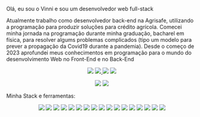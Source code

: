 <p> Olá, eu sou o Vinni e sou um desenvolvedor web full-stack <p>

<p> 
  Atualmente trabalho como desenvolvedor back-end na Agrisafe, utilizando a programação para produzir soluções para crédito agrícola. Comecei minha jornada na programação 
  durante minha graduação, bacharel em física, para resolver algums problemas complicados (tipo um modelo para prever a propagação da Covid19 durante a pandemia). 
  Desde o começo de 2023 aprofundei meus conhecimentos em programação para o mundo do desenvolvimento Web no Front-End e no Back-End 
<p>

<p align='center'>
  <a href="https://github.com/Vinni088"><img src="https://img.shields.io/badge/GitHub-100000?style=for-the-badge&logo=github&logoColor=white" /></a>
  <a href="https://www.linkedin.com/in/vinicius-evangelista088/"><img src="https://img.shields.io/badge/LinkedIn-0077B5?style=for-the-badge&logo=linkedin&logoColor=white" /> </a>
  <a href="mailto:viniciusevangelista088@gmail.com"><img src="https://img.shields.io/badge/Gmail-D14836?style=for-the-badge&logo=gmail&logoColor=white" /></a> 
  <a href="https://wa.me/5561999167530"><img src="https://img.shields.io/badge/WhatsApp-25D366?style=for-the-badge&logo=whatsapp&logoColor=white" /></a> 
</p>

<p align="center"> 
  <img  src='https://github-readme-stats-git-masterrstaa-rickstaa.vercel.app/api?username=Vinni088&theme=dark'>
  <img  src=' https://github-readme-stats.vercel.app/api/top-langs/?username=Vinni088'>
<p/>

Minha Stack e ferramentas:
<p align="center">
  <img src="https://img.shields.io/badge/VSCode-0078D4?style=for-the-badge&logo=visual%20studio%20code&logoColor=white">
  <img src="https://img.shields.io/badge/CSS3-1572B6?style=for-the-badge&logo=css3&logoColor=white" />
  <img src="https://img.shields.io/badge/HTML5-E34F26?style=for-the-badge&logo=html5&logoColor=white" /> 
  <img src="https://img.shields.io/badge/JavaScript-323330?style=for-the-badge&logo=javascript&logoColor=F7DF1E">
  <img src="https://img.shields.io/badge/React-20232A?style=for-the-badge&logo=react&logoColor=61DAFB">
  <img src="https://img.shields.io/badge/axios-671ddf?&style=for-the-badge&logo=axios&logoColor=white">
  <img src="https://img.shields.io/badge/Node%20js-339933?style=for-the-badge&logo=nodedotjs&logoColor=white">
  <img src="https://img.shields.io/badge/Express%20js-000000?style=for-the-badge&logo=express&logoColor=white">
  <img src="https://img.shields.io/badge/MongoDB-4EA94B?style=for-the-badge&logo=mongodb&logoColor=white">
  <img src="https://img.shields.io/badge/PostgreSQL-316192?style=for-the-badge&logo=postgresql&logoColor=white">
  <img src="https://img.shields.io/badge/TypeScript-007ACC?style=for-the-badge&logo=typescript&logoColor=white">
  <img src="https://img.shields.io/badge/Prisma-3982CE?style=for-the-badge&logo=Prisma&logoColor=white">
  <img src="https://img.shields.io/badge/Postman-FF6C37?style=for-the-badge&logo=Postman&logoColor=white">
  <img src="https://img.shields.io/badge/Jupyter-F37626.svg?&style=for-the-badge&logo=Jupyter&logoColor=white">
  <img src="https://img.shields.io/badge/Python-FFD43B?style=for-the-badge&logo=python&logoColor=blue">
  <img src="https://img.shields.io/badge/Ubuntu-E95420?style=for-the-badge&logo=ubuntu&logoColor=white">
  <img src="https://img.shields.io/badge/Pandas-2C2D72?style=for-the-badge&logo=pandas&logoColor=white">
  
  
<p/>

